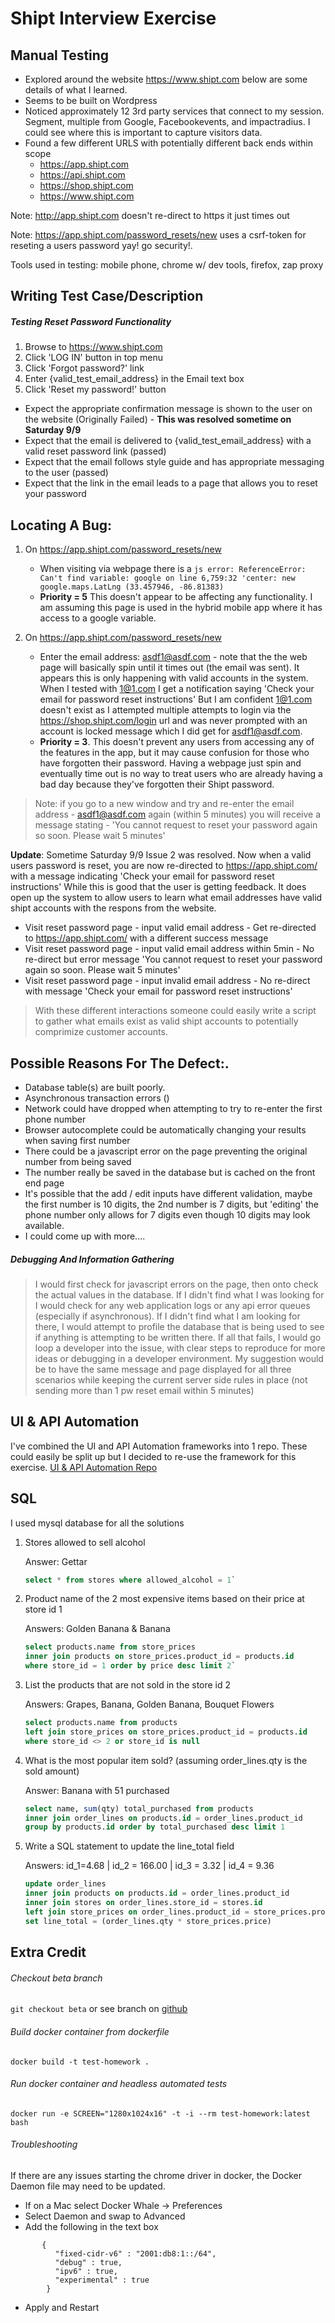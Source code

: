 # Shipt Interview Exercise

## Manual Testing

* Explored around the website https://www.shipt.com below are some details of what I learned.
* Seems to be built on Wordpress
* Noticed approximately 12 3rd party services that connect to my session. Segment, multiple from Google, Facebookevents, and impactradius. I could see where this is important to capture visitors data.
* Found a few different URLS with potentially different back ends within scope
    * https://app.shipt.com
    * https://api.shipt.com
    * https://shop.shipt.com
    * https://www.shipt.com

Note: http://app.shipt.com doesn't re-direct to https it just times out

Note: https://app.shipt.com/password_resets/new uses a csrf-token for reseting a users password yay! go security!.

Tools used in testing: mobile phone, chrome w/ dev tools, firefox, zap proxy

## Writing Test Case/Description
##### Testing Reset Password Functionality
1. Browse to https://www.shipt.com
2. Click 'LOG IN' button in top menu
3. Click 'Forgot password?' link
4. Enter {valid_test_email_address} in the Email text box
5. Click 'Reset my password!' button

* Expect the appropriate confirmation message is shown to the user on the website (Originally Failed) - **This was resolved sometime on Saturday 9/9**
* Expect that the email is delivered to {valid_test_email_address} with a valid reset password link (passed)
* Expect that the email follows style guide and has appropriate messaging to the user (passed)
* Expect that the link in the email leads to a page that allows you to reset your password


## Locating A Bug:
1.  On https://app.shipt.com/password_resets/new
    * When visiting via webpage there is a `js error: ReferenceError: Can't find variable: google on line 6,759:32 'center: new google.maps.LatLng (33.457946, -86.81383)`
    * **Priority = 5**  This doesn't appear to be affecting any functionality. I am assuming this page is used in the hybrid mobile app where it has access to a google variable.

1. On https://app.shipt.com/password_resets/new
    * Enter the email address: asdf1@asdf.com - note that the the web page will basically spin until it times out (the email was sent). It appears this is only happening with valid accounts in the system.  When I tested with 1@1.com I get a notification saying 'Check your email for password reset instructions' But I am confident 1@1.com doesn't exist as I attempted multiple attempts to login via the https://shop.shipt.com/login url and was never prompted with an account is locked message which I did get for asdf1@asdf.com.
    * **Priority = 3**. This doesn't prevent any users from accessing any of the features in the app, but it may cause confusion for those who have forgotten their password. Having a webpage just spin and eventually time out is no way to treat users who are already having a bad day because they've forgotten their Shipt password.

> Note: if you go to a new window and try and re-enter the email address - asdf1@asdf.com again (within 5 minutes) you will receive a message stating - 'You cannot request to reset your password again so soon. Please wait 5 minutes'

**Update**: Sometime Saturday 9/9 Issue 2 was resolved. Now when a valid users password is reset, you are now re-directed to https://app.shipt.com/ with a message indicating 'Check your email for password reset instructions'
While this is good that the user is getting feedback. It does open up the system to allow users to learn what email addresses have valid shipt accounts with the respons from the website.
* Visit reset password page - input valid email address - Get re-directed to https://app.shipt.com/ with a different success message
* Visit reset password page - input valid email address within 5min - No re-direct but error message 'You cannot request to reset your password again so soon. Please wait 5 minutes'
* Visit reset password page - input invalid email address - No re-direct with message 'Check your email for password reset instructions'
> With these different interactions someone could easily write a script to gather what emails exist as valid shipt accounts to potentially comprimize customer accounts.


## Possible Reasons For The Defect:.
* Database table(s) are built poorly.
* Asynchronous transaction errors ()
* Network could have dropped when attempting to try to re-enter the first phone number
* Browser autocomplete could be automatically changing your results when saving first number
* There could be a javascript error on the page preventing the original number from being saved
* The number really be saved in the database but is cached on the front end page
* It's possible that the add / edit inputs have different validation, maybe the first number is 10 digits, the 2nd number is 7 digits, but 'editing' the phone number only allows for 7 digits even though 10 digits may look available.
* I could come up with more....

##### Debugging And Information Gathering
> I would first check for javascript errors on the page, then onto check the actual values in the database. If I didn't find what I was looking for I would check for any web application logs or any api error queues (especially if asynchronous). If I didn't find what I am looking for there, I would attempt to profile the database that is being used to see if anything is attempting to be written there. If all that fails, I would go loop a developer into the issue, with clear steps to reproduce for more ideas or debugging in a developer environment. My suggestion would be to have the same message and page displayed for all three scenarios while keeping the current server side rules in place (not sending more than 1 pw reset email within 5 minutes)

## UI & API Automation
I've combined the UI and API Automation frameworks into 1 repo. These could easily be split up but I decided to re-use the framework for this exercise.
[UI & API Automation Repo](https://github.com/utchbe/THREE-LITTLE-PIGS/tree/master/test_automation)

## SQL

I used mysql database for all the solutions

1. Stores allowed to sell alcohol

    Answer: Gettar
    ```sql
    select * from stores where allowed_alcohol = 1`
    ```
1. Product name of the 2 most expensive items based on their price at store id 1

    Answers: Golden Banana & Banana
    ```sql
    select products.name from store_prices
    inner join products on store_prices.product_id = products.id
    where store_id = 1 order by price desc limit 2`
    ```

1. List the products that are not sold in the store id 2

    Answers: Grapes, Banana, Golden Banana, Bouquet Flowers
    ```sql
    select products.name from products
    left join store_prices on store_prices.product_id = products.id
    where store_id <> 2 or store_id is null
    ```

1. What is the most popular item sold?  (assuming order_lines.qty is the sold amount)

    Answer: Banana with 51 purchased
    ```sql
    select name, sum(qty) total_purchased from products
    inner join order_lines on products.id = order_lines.product_id
    group by products.id order by total_purchased desc limit 1
    ```
1. Write a SQL statement to update the line_total field

    Answers: id_1=4.68 | id_2 = 166.00 | id_3 = 3.32 | id_4 = 9.36
    ```sql
    update order_lines
    inner join products on products.id = order_lines.product_id
    inner join stores on order_lines.store_id = stores.id
    left join store_prices on order_lines.product_id = store_prices.product_id and order_lines.store_id =store_prices.store_id
    set line_total = (order_lines.qty * store_prices.price)
    ```

## Extra Credit

###### Checkout beta branch

`git checkout beta` or see branch on [github](https://github.com/utchbe/Interview-Exercise/tree/beta)

###### Build docker container from dockerfile

`docker build -t test-homework .`

###### Run docker container and headless automated tests
`docker run -e SCREEN="1280x1024x16" -t -i --rm test-homework:latest bash`

###### Troubleshooting
If there are any issues starting the chrome driver in docker, the Docker Daemon file may need to be updated.
* If on a Mac select Docker Whale -> Preferences
* Select Daemon and swap to Advanced
* Add the following in the text box
 ```
        {
           "fixed-cidr-v6" : "2001:db8:1::/64",
           "debug" : true,
           "ipv6" : true,
           "experimental" : true
         }
```
* Apply and Restart
